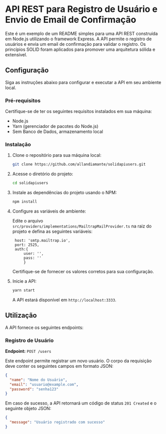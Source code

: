 # API REST para Registro de Usuário e Envio de Email de Confirmação

Este é um exemplo de um README simples para uma API REST construída em Node.js utilizando o framework Express. A API permite o registro de usuários e envia um email de confirmação para validar o registro. Os princípios SOLID foram aplicados para promover uma arquitetura sólida e extensível.

## Configuração

Siga as instruções abaixo para configurar e executar a API em seu ambiente local.

### Pré-requisitos

Certifique-se de ter os seguintes requisitos instalados em sua máquina:

- Node.js
- Yarn (gerenciador de pacotes do Node.js)
- Sem Banco de Dados, armazenamento local

### Instalação

1. Clone o repositório para sua máquina local:

   ```bash
   git clone https://github.com/allandiamante/solidapiusers.git
   ```

2. Acesse o diretório do projeto:

   ```bash
   cd solidapiusers
   ```

3. Instale as dependências do projeto usando o NPM:

   ```bash
   npm install
   ```

4. Configure as variáveis de ambiente:

   Edite o arquivo `src/providers/implementations/MailtrapMailProvider.ts` na raiz do projeto e defina as seguintes variáveis:

   ```env
    host: 'smtp.mailtrap.io',
    port: 2525,
    auth:{
        user: '',
        pass: ''
        }
   ```

   Certifique-se de fornecer os valores corretos para sua configuração.

5. Inicie a API:

   ```bash
   yarn start
   ```

   A API estará disponível em `http://localhost:3333`.

## Utilização

A API fornece os seguintes endpoints:

### Registro de Usuário

**Endpoint:** `POST /users`

Este endpoint permite registrar um novo usuário. O corpo da requisição deve conter os seguintes campos em formato JSON:

```json
{
  "name": "Nome do Usuário",
  "email": "usuario@example.com",
  "password": "senha123"
}
```

Em caso de sucesso, a API retornará um código de status `201 Created` e o seguinte objeto JSON:

```json
{
  "message": "Usuário registrado com sucesso"
}
```
